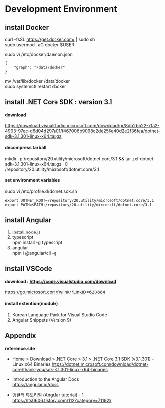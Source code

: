 # Development Environment

## install Docker  
curl -fsSL https://get.docker.com/ | sudo sh  
sudo usermod -aG docker $USER  

sudo vi /etc/docker/daemon.json  
```
{
	"graph": "/data/docker"
}
```
mv /var/lib/docker /data/docker  
sudo systemctl restart docker  

## install .NET Core SDK : version 3.1

#### download
https://download.visualstudio.microsoft.com/download/pr/8db2b522-7fa2-4903-97ec-d6d04d297a01/f467006b9098c2de256e40d2e2f36fea/dotnet-sdk-3.1.301-linux-x64.tar.gz

#### decompress tarball
mkdir -p /repository/20.utility/microsoft/dotnet.core/3.1 && tar zxf dotnet-sdk-3.1.301-linux-x64.tar.gz -C /repository/20.utility/microsoft/dotnet.core/3.1

#### set environment variables
sudo vi /etc/profile.d/dotnet.sdk.sh
```
export DOTNET_ROOT=/repository/20.utility/microsoft/dotnet.core/3.1
export PATH=$PATH:/repository/20.utility/microsoft/dotnet.core/3.1
```

## install Angular
1. [install node.js](../../architecture.solution/node.js/install.n.setup.md)
1. typescript  
   npm install -g typescript  
1. angular  
   npm i @angular/cli -g  

## install VSCode  

#### download : https://code.visualstudio.com/download
https://go.microsoft.com/fwlink/?LinkID=620884

#### install extention(module)
1. Korean Language Pack for Visual Studio Code  
1. Angular Snippets (Version 9)


## Appendix

#### reference.site

* Home > Download > .NET Core > 3.1 > .NET Core 3.1 SDK (v3.1.301) - Linux x64 Binaries
https://dotnet.microsoft.com/download/dotnet-core/thank-you/sdk-3.1.301-linux-x64-binaries

* Introduction to the Angular Docs  
https://angular.io/docs  

+ 앵귤러 튜토리얼 (Angular tutorial) - 1  
https://lts0606.tistory.com/112?category=711929  


